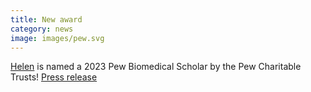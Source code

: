 ```yaml
---
title: New award
category: news
image: images/pew.svg
---
```


[Helen](https://www.pewtrusts.org/en/projects/pew-biomedical-scholars/directory-of-pew-scholars/2023/helen-vuong) is named a 2023 Pew Biomedical Scholar by the Pew Charitable Trusts! [Press release](https://www.pewtrusts.org/en/research-and-analysis/articles/2023/06/13/37-scientists-pioneering-the-future-of-biomedical-research)